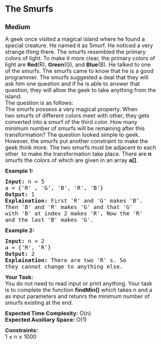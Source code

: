 # The Smurfs
## Medium
<div class="problems_problem_content__Xm_eO"><p dir="ltr"><span style="font-size:18px">A geek once visited a magical island where he found a special creature. He named it as&nbsp;Smurf. He noticed a very strange thing there. The&nbsp;smurfs&nbsp;resembled the primary colors of light. To make it more clear, the primary colors of light are <strong>Red</strong>(R), <strong>Green</strong>(G), and <strong>Blue</strong>(B). He talked to one of the&nbsp;smurfs. The&nbsp;smurfs&nbsp;came to know that he is a good programmer. The&nbsp;smurfs&nbsp;suggested a deal that they will ask him one question and if he is able to answer that question, they will allow the geek to take anything from the island.<br>
The question is as follows:<br>
The&nbsp;smurfs&nbsp;possess a very magical property. When two&nbsp;smurfs&nbsp;of different colors meet with other, they gets converted into a&nbsp;smurf&nbsp;of the third color. How many minimum number of&nbsp;smurfs&nbsp;will be remaining after this transformation? The question looked simple to geek. However, the&nbsp;smurfs&nbsp;put another constraint to make the geek think more. The two&nbsp;smurfs&nbsp;must be adjacent to each other &nbsp;to make the transformation take place. There are <strong>n</strong> smurfs the colors of which are given in an array <strong>a[]</strong>.</span></p>

<p dir="ltr"><strong><span style="font-size:18px">Example 1:</span></strong></p>

<pre><span style="font-size:18px"><strong>Input:</strong> n = 5
a = {'R' , 'G', 'B', 'R', 'B'}
<strong>Output:</strong> 1
<strong>Explaination:</strong> First 'R' and 'G' makes 'B'. 
Then 'B' and 'R' makes 'G' and that 'G' 
with 'B' at index 2 makes 'R', Now the 'R' 
and the last 'B' makes 'G'.</span></pre>

<p dir="ltr"><strong><span style="font-size:18px">Example 2:</span></strong></p>

<pre><span style="font-size:18px"><strong>Input:</strong> n = 2
a = {'R', 'R'}
<strong>Output:</strong> 2
<strong>Explaination:</strong> There are two 'R' s. So 
they cannot change to anything else.</span></pre>

<p dir="ltr"><span style="font-size:18px"><strong>Your Task:</strong><br>
You do not need to read input or print anything. Your task is to complete the function <strong>findMin()</strong> which takes n and a as input parameters and retunrs the minimum number of smurfs existing at the end.</span></p>

<p dir="ltr"><span style="font-size:18px"><strong>Expected Time Complexity:</strong> O(n)<br>
<strong>Expected Auxiliary Space:</strong> O(1)</span></p>

<p dir="ltr"><span style="font-size:18px"><strong>Constraints:</strong><br>
1 ≤ n ≤ 1000&nbsp;&nbsp;</span></p>
</div>